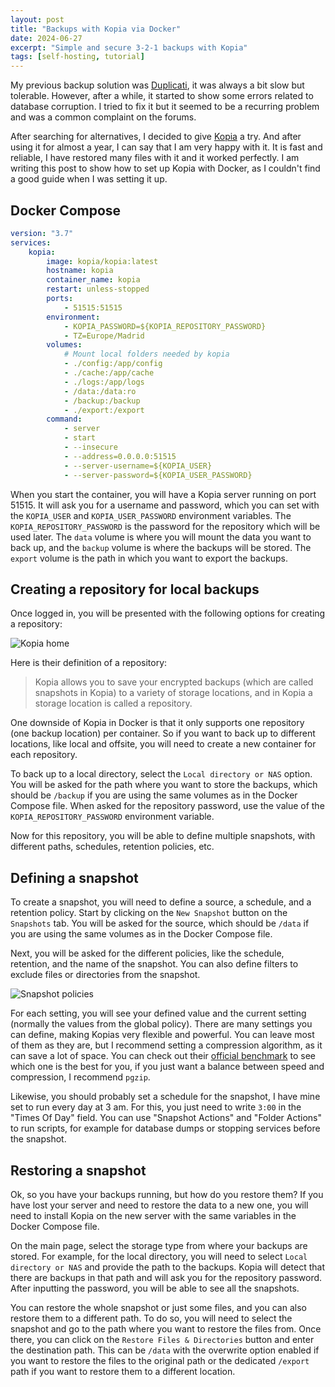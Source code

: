 ```yaml
---
layout: post
title: "Backups with Kopia via Docker"
date: 2024-06-27
excerpt: "Simple and secure 3-2-1 backups with Kopia"
tags: [self-hosting, tutorial]
---
```


My previous backup solution was [Duplicati](https://duplicati.com/), it was always a bit slow but tolerable. However, after a while, it started to show some errors related to database corruption. I tried to fix it but it seemed to be a recurring problem and was a common complaint on the forums.

After searching for alternatives, I decided to give [Kopia](https://kopia.io/) a try. And after using it for almost a year, I can say that I am very happy with it. It is fast and reliable, I have restored many files with it and it worked perfectly. I am writing this post to show how to set up Kopia with Docker, as I couldn't find a good guide when I was setting it up.

## Docker Compose

```yml
version: "3.7"
services:
    kopia:
        image: kopia/kopia:latest
        hostname: kopia
        container_name: kopia
        restart: unless-stopped
        ports:
            - 51515:51515
        environment:
            - KOPIA_PASSWORD=${KOPIA_REPOSITORY_PASSWORD}
            - TZ=Europe/Madrid
        volumes:
            # Mount local folders needed by kopia
            - ./config:/app/config
            - ./cache:/app/cache
            - ./logs:/app/logs
            - /data:/data:ro
            - /backup:/backup
            - ./export:/export
        command:
            - server
            - start
            - --insecure
            - --address=0.0.0.0:51515
            - --server-username=${KOPIA_USER}
            - --server-password=${KOPIA_USER_PASSWORD}
```

When you start the container, you will have a Kopia server running on port 51515. It will ask you for a username and password, which you can set with the `KOPIA_USER` and `KOPIA_USER_PASSWORD` environment variables. The `KOPIA_REPOSITORY_PASSWORD` is the password for the repository which will be used later. The `data` volume is where you will mount the data you want to back up, and the `backup` volume is where the backups will be stored. The `export` volume is the path in which you want to export the backups.


## Creating a repository for local backups

Once logged in, you will be presented with the following options for creating a repository:

![Kopia home](https://cdn.fuzzygrim.com/file/fuzzygrim/2024-06-27-kopia-backup/kopia-home.png)

Here is their definition of a repository:

> Kopia allows you to save your encrypted backups (which are called snapshots in Kopia) to a variety of storage locations, and in Kopia a storage location is called a repository.

One downside of Kopia in Docker is that it only supports one repository (one backup location) per container. So if you want to back up to different locations, like local and offsite, you will need to create a new container for each repository.

To back up to a local directory, select the `Local directory or NAS` option. You will be asked for the path where you want to store the backups, which should be `/backup` if you are using the same volumes as in the Docker Compose file. When asked for the repository password, use the value of the `KOPIA_REPOSITORY_PASSWORD` environment variable.

Now for this repository, you will be able to define multiple snapshots, with different paths, schedules, retention policies, etc. 

## Defining a snapshot

To create a snapshot, you will need to define a source, a schedule, and a retention policy. Start by clicking on the `New Snapshot` button on the `Snapshots` tab. You will be asked for the source, which should be `/data` if you are using the same volumes as in the Docker Compose file. 

Next, you will be asked for the different policies, like the schedule, retention, and the name of the snapshot. You can also define filters to exclude files or directories from the snapshot.

![Snapshot policies](https://cdn.fuzzygrim.com/file/fuzzygrim/2024-06-27-kopia-backup/snapshot-policies.png)

For each setting, you will see your defined value and the current setting (normally the values from the global policy). There are many settings you can define, making Kopias very flexible and powerful. You can leave most of them as they are, but I recommend setting a compression algorithm, as it can save a lot of space. You can check out their [official benchmark](https://kopia.io/docs/advanced/compression/#algorithm) to see which one is the best for you, if you just want a balance between speed and compression, I recommend `pgzip`.

Likewise, you should probably set a schedule for the snapshot, I have mine set to run every day at 3 am. For this, you just need to write `3:00` in the "Times Of Day" field. You can use "Snapshot Actions" and "Folder Actions" to run scripts, for example for database dumps or stopping services before the snapshot.

## Restoring a snapshot

Ok, so you have your backups running, but how do you restore them? If you have lost your server and need to restore the data to a new one, you will need to install Kopia on the new server with the same variables in the Docker Compose file. 

On the main page, select the storage type from where your backups are stored. For example, for the local directory, you will need to select `Local directory or NAS` and provide the path to the backups. Kopia will detect that there are backups in that path and will ask you for the repository password. After inputting the password, you will be able to see all the snapshots.

You can restore the whole snapshot or just some files, and you can also restore them to a different path. To do so, you will need to select the snapshot and go to the path where you want to restore the files from. Once there, you can click on the `Restore Files & Directories` button and enter the destination path. This can be `/data` with the overwrite option enabled if you want to restore the files to the original path or the dedicated `/export` path if you want to restore them to a different location.
